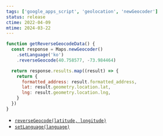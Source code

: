 ```yaml
---
tags: ['google_apps_script', 'geolocation', 'newGeocoder']
status: release
ctime: 2022-04-09
mtime: 2024-03-22
---
```


```js
function getReverseGeocodeData() {
  const response = Maps.newGeocoder()
    .setLanguage('ko')
    .reverseGeocode(40.758577, -73.984464)

  return response.results.map((result) => {
    return {
      formatted_address: result.formatted_address,
      lat: result.geometry.location.lat,
      lng: result.geometry.location.lng,
    }
  })
}
```

- [`reverseGeocode(latitude, longitude)`](<https://developers.google.com/apps-script/reference/maps/geocoder#reverseGeocode(Number,Number)>)
- [`setLanguage(language)`](https://developers.google.com/apps-script/reference/maps/geocoder#setlanguagelanguage)
